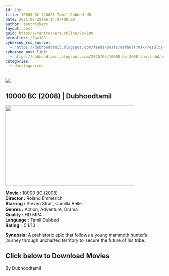 ```yaml
---
id: 189
title: 10000 BC (2008) Tamil Dubbed HD
date: 2021-08-29T06:14:07+00:00
author: tentrockers
layout: post
guid: https://tentrockers.online/?p=189
permalink: /?p=189
cyberseo_rss_source:
  - 'https://dubhoodtamil.blogspot.com/feeds/posts/default?max-results=150&start-index=301'
cyberseo_post_link:
  - https://dubhoodtamil.blogspot.com/2020/05/10000-bc-2008-tamil-dubbed-hd.html
categories:
  - Uncategorized
---
```

<div class="media_block">
  <img src="https://1.bp.blogspot.com/-rhauV4HneXo/XtIj1wgsYtI/AAAAAAAABSQ/UFMODXdn68MIQ4Tk0k5nN_lDAfHpSnK9QCNcBGAsYHQ/s72-w410-h256-c/432198293.jpg" class="media_thumbnail" />
</div>

<div dir="ltr" trbidi="on" readability="7.4790697674419">
  <h2>
    <span face="&quot;helvetica neue&quot; , &quot;arial&quot; , &quot;helvetica&quot; , sans-serif">10000 BC (2008) | Dubhoodtamil</span>
  </h2>
  
  <div class="separator">
    <a href="https://1.bp.blogspot.com/-rhauV4HneXo/XtIj1wgsYtI/AAAAAAAABSQ/UFMODXdn68MIQ4Tk0k5nN_lDAfHpSnK9QCNcBGAsYHQ/s1600/432198293.jpg"><img loading="lazy" border="0" data-original-height="800" data-original-width="1280" height="256" src="https://1.bp.blogspot.com/-rhauV4HneXo/XtIj1wgsYtI/AAAAAAAABSQ/UFMODXdn68MIQ4Tk0k5nN_lDAfHpSnK9QCNcBGAsYHQ/w410-h256/432198293.jpg" width="410" /></a>
  </div>
  
  <p>
    <span face="&quot;trebuchet ms&quot; , sans-serif"><b>Movie<span> </span>:</b><span> </span>10000 BC (2008)</span><br /><span face="&quot;trebuchet ms&quot; , sans-serif"><b>Director<span> </span>:</b><span> </span>Roland Emmerich</span><br /><span face="&quot;trebuchet ms&quot; , sans-serif"><b>Starring<span> </span>:</b><span> </span>Steven Strait, Camilla Belle</span><br /><span face="&quot;trebuchet ms&quot; , sans-serif"><b>Genres<span> </span>:</b><span> </span>Action, Adventure, Drama</span><br /><span face="&quot;trebuchet ms&quot; , sans-serif"><b>Quality<span> </span>:</b><span> </span>HD MP4</span><br /><span face="&quot;trebuchet ms&quot; , sans-serif"><b>Language<span> </span>:</b><span> </span>Tamil Dubbed</span><br /><span face="&quot;trebuchet ms&quot; , sans-serif"><b>Rating&nbsp;<span> </span>:</b><span> </span>5.1/10</span>
  </p>
  
  <p>
    <span><strong>Synopsis:</strong>&nbsp;A prehistoric epic that follows a young mammoth hunter&#8217;s journey through uncharted territory to secure the future of his tribe.</span>
  </p>
  
  <h2>
    <span><b>Click below to Download Movies</b></span>
  </h2>
  
  <p>
    <span face="&quot;verdana&quot; , sans-serif">By Dubhoodtamil</span>
  </p></p>
</div>